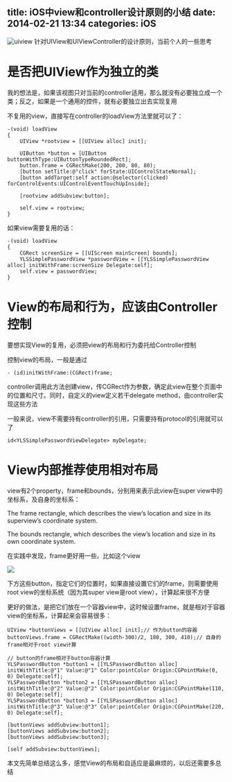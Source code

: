 title: iOS中view和controller设计原则的小结
date: 2014-02-21 13:34
categories: iOS 
---
![uiview](http://pic.kyfxbl.com/uiview.jpg)
针对UIView和UIViewController的设计原则，当前个人的一些思考
<!--more-->

# 是否把UIView作为独立的类

我的想法是，如果该视图只对当前的controller适用，那么就没有必要独立成一个类；反之，如果是一个通用的控件，就有必要独立出去实现复用

不复用的view，直接写在controller的loadView方法里就可以了：

```
-(void) loadView
{
    UIView *rootview = [[UIView alloc] init];

    UIButton *button = [UIButton buttonWithType:UIButtonTypeRoundedRect];
    button.frame = CGRectMake(200, 200, 80, 80);
    [button setTitle:@"click" forState:UIControlStateNormal];
    [button addTarget:self action:@selector(clicked) forControlEvents:UIControlEventTouchUpInside];

    [rootview addSubview:button];

    self.view = rootview;
}
```
如果view需要复用的话：

```
-(void) loadView
{
    CGRect screenSize = [[UIScreen mainScreen] bounds];
    YLSSimplePasswordView *passwordView = [[YLSSimplePasswordView alloc] initWithFrame:screenSize Delegate:self];
    self.view = passwordView;
}
```

# View的布局和行为，应该由Controller控制

要想实现View的复用，必须把view的布局和行为委托给Controller控制

控制view的布局，一般是通过

```
- (id)initWithFrame:(CGRect)frame;
```
controller调用此方法创建view，传CGRect作为参数，确定此view在整个页面中的位置和尺寸。同时，自定义的view定义若干delegate method，由controller实现这些方法

一般来说，view不需要持有controller的引用，只需要持有protocol的引用就可以了

```
id<YLSSimplePasswordViewDelegate> myDelegate;
```

# View内部推荐使用相对布局

view有2个property，frame和bounds，分别用来表示此view在super view中的坐标系，及自身的坐标系：

The frame rectangle, which describes the view’s location and size in its superview’s coordinate system.

The bounds rectangle, which describes the view’s location and size in its own coordinate system.

在实践中发现，frame更好用一些。比如这个view

![](http://img.blog.csdn.net/20140221132538031)

下方这些button，指定它们的位置时，如果直接设置它们的frame，则需要使用root view的坐标系统（因为其super view是root view），计算起来很不方便

更好的做法，是把它们放在一个容器view中，这时候设置frame，就是相对于容器view的坐标系，计算起来会容易很多：

```
UIView *buttonViews = [[UIView alloc] init];// 作为button的容器
buttonViews.frame = CGRectMake((width-300)/2, 180, 300, 410);// 自身的frame相对于root view计算

// button的frame相对于button容器计算
YLSPasswordButton *button1 = [[YLSPasswordButton alloc] initWithTitle:@"1" Value:@"1" Color:pointColor Origin:CGPointMake(0, 0) Delegate:self];
YLSPasswordButton *button2 = [[YLSPasswordButton alloc] initWithTitle:@"2" Value:@"2" Color:pointColor Origin:CGPointMake(110, 0) Delegate:self];
YLSPasswordButton *button3 = [[YLSPasswordButton alloc] initWithTitle:@"3" Value:@"3" Color:pointColor Origin:CGPointMake(220, 0) Delegate:self];

[buttonViews addSubview:button1];
[buttonViews addSubview:button2];
[buttonViews addSubview:button3];

[self addSubview:buttonViews];
```
本文先简单总结这么多，感觉View的布局和自适应是最麻烦的，以后还需要多总结
